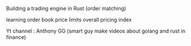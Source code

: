 


Building a trading engine in Rust (order matching)


learning order book 
price limits
overall pricing index 


Yt channel  : Anthony GG (smart guy make videos about golang and rust in finance)